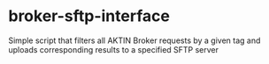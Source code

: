 # broker-sftp-interface
Simple script that filters all AKTIN Broker  requests by a given tag and uploads corresponding results to a specified SFTP server
